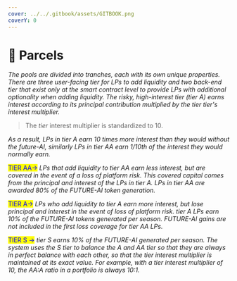 ```yaml
---
cover: ../../.gitbook/assets/GITBOOK.png
coverY: 0
---
```


# 🔹 Parcels

_The pools are divided into tranches, each with its own unique properties. There are three user-facing tier for LPs to add liquidity and two back-end tier that exist only at the smart contract level to provide LPs with additional optionality when adding liquidity. The risky, high-interest tier (tier A) earns interest according to its principal contribution multiplied by the tier tier's interest multiplier._

> The _tier_  interest multiplier is standardized to 10.

_As a result, LPs in tier A earn 10 times more interest than they would without the future-AI, similarly LPs in tier AA earn 1/10th of the interest they would normally earn._

<mark style="color:blue;">TIER AA-></mark> _LPs that add liquidity to tier AA earn less interest, but are covered in the event of a loss of platform risk. This covered capital comes from the principal and interest of the LPs in tier A. LPs in tier AA are awarded 80% of the FUTURE-AI token generation._

<mark style="color:blue;">TIER A-></mark> _LPs who add liquidity to tier A earn more interest, but lose principal and interest in the event of loss of platform risk. tier A LPs earn 10% of the FUTURE-AI tokens generated per season. FUTURE-AI gains are not included in the first loss coverage for tier AA LPs._

<mark style="color:blue;">TIER S -></mark> _tier S earns 10% of the FUTURE-AI generated per season. The system uses the S tier to balance the A and AA tier so that they are always in perfect balance with each other, so that the tier interest multiplier is maintained at its exact value. For example, with a tier interest multiplier of 10, the AA:A ratio in a portfolio is always 10:1._

